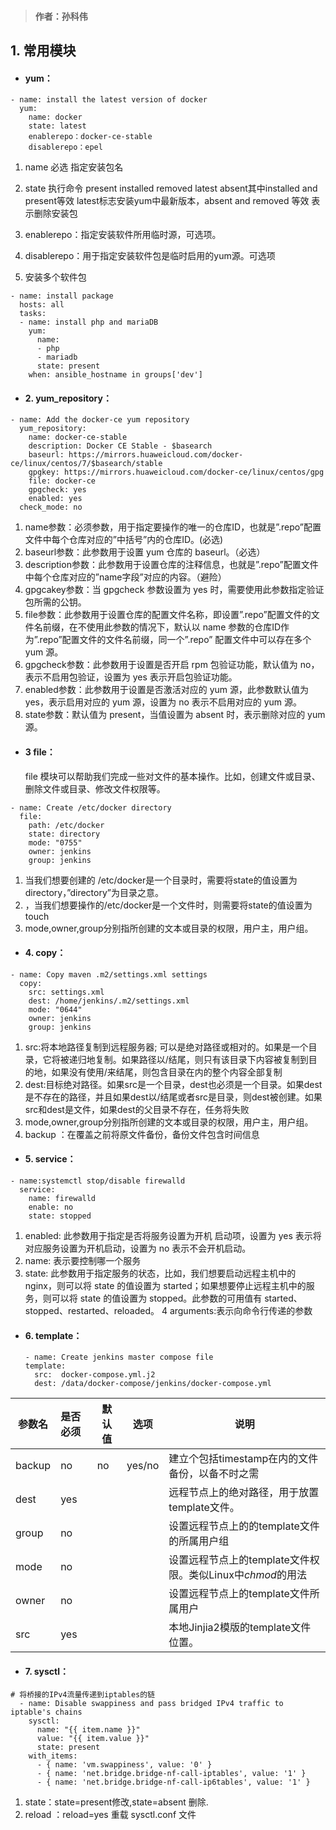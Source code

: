 > #### 作者：孙科伟
## 1. 常用模块
- #### yum：
```
- name: install the latest version of docker
  yum:
    name: docker
    state: latest
    enablerepo：docker-ce-stable
    disablerepo：epel
```

1. name 必选 指定安装包名
2. state 执行命令  present  installed removed latest absent其中installed and present等效  latest标志安装yum中最新版本，absent
and removed 等效 表示删除安装包
3. enablerepo：指定安装软件所用临时源，可选项。
4. disablerepo：用于指定安装软件包是临时启用的yum源。可选项
  
5. 安装多个软件包
```
- name: install package
  hosts: all
  tasks:
  - name: install php and mariaDB
    yum:
      name:
      - php
      - mariadb
      state: present
    when: ansible_hostname in groups['dev']  
```
- #### 2. yum_repository：
```
- name: Add the docker-ce yum repository
  yum_repository:
    name: docker-ce-stable
    description: Docker CE Stable - $basearch
    baseurl: https://mirrors.huaweicloud.com/docker-ce/linux/centos/7/$basearch/stable
    gpgkey: https://mirrors.huaweicloud.com/docker-ce/linux/centos/gpg 
    file: docker-ce
    gpgcheck: yes
    enabled: yes
  check_mode: no
  ```
1. name参数：必须参数，用于指定要操作的唯一的仓库ID，也就是”.repo”配置文件中每个仓库对应的”中括号”内的仓库ID。(必选)
2. baseurl参数：此参数用于设置 yum 仓库的 baseurl。（必选）
3. description参数：此参数用于设置仓库的注释信息，也就是”.repo”配置文件中每个仓库对应的”name字段”对应的内容。（避险）
4. gpgcakey参数：当 gpgcheck 参数设置为 yes 时，需要使用此参数指定验证包所需的公钥。
5. file参数：此参数用于设置仓库的配置文件名称，即设置”.repo”配置文件的文件名前缀，在不使用此参数的情况下，默认以 name 参数的仓库ID作为”.repo”配置文件的文件名前缀，同一个”.repo” 配置文件中可以存在多个 yum 源。
6. gpgcheck参数：此参数用于设置是否开启 rpm 包验证功能，默认值为 no，表示不启用包验证，设置为 yes 表示开启包验证功能。
7. enabled参数：此参数用于设置是否激活对应的 yum 源，此参数默认值为 yes，表示启用对应的 yum 源，设置为 no 表示不启用对应的 yum 源。
8. state参数：默认值为 present，当值设置为 absent 时，表示删除对应的 yum 源。


- #### 3 file：
  file 模块可以帮助我们完成一些对文件的基本操作。比如，创建文件或目录、删除文件或目录、修改文件权限等。

```
- name: Create /etc/docker directory 
  file:
    path: /etc/docker
    state: directory
    mode: "0755"
    owner: jenkins
    group: jenkins
```
1. 当我们想要创建的 /etc/docker是一个目录时，需要将state的值设置为directory，”directory”为目录之意。
2. ，当我们想要操作的/etc/docker是一个文件时，则需要将state的值设置为touch
3. mode,owner,group分别指所创建的文本或目录的权限，用户主，用户组。


- #### 4. copy：
```
- name: Copy maven .m2/settings.xml settings
  copy:
    src: settings.xml
    dest: /home/jenkins/.m2/settings.xml
    mode: "0644"
    owner: jenkins
    group: jenkins
  ```
1. src:将本地路径复制到远程服务器; 可以是绝对路径或相对的。如果是一个目录，它将被递归地复制。如果路径以/结尾，则只有该目录下内容被复制到目的地，如果没有使用/来结尾，则包含目录在内的整个内容全部复制
2. dest:目标绝对路径。如果src是一个目录，dest也必须是一个目录。如果dest是不存在的路径，并且如果dest以/结尾或者src是目录，则dest被创建。如果src和dest是文件，如果dest的父目录不存在，任务将失败
3. mode,owner,group分别指所创建的文本或目录的权限，用户主，用户组。
4. backup ：在覆盖之前将原文件备份，备份文件包含时间信息
   


- #### 5. service：
```
- name:systemctl stop/disable firewalld
  service:
    name: firewalld
    enable: no
    state: stopped
```
1. enabled: 此参数用于指定是否将服务设置为开机 启动项，设置为 yes 表示将对应服务设置为开机启动，设置为 no 表示不会开机启动。
2. name: 表示要控制哪一个服务
3. state: 此参数用于指定服务的状态，比如，我们想要启动远程主机中的 nginx，则可以将 state 的值设置为 started；如果想要停止远程主机中的服务，则可以将 state 的值设置为 stopped。此参数的可用值有 started、stopped、restarted、reloaded。 
4 arguments:表示向命令行传递的参数

- #### 6. template：
  ```
  - name: Create jenkins master compose file
  template:
    src:  docker-compose.yml.j2
    dest: /data/docker-compose/jenkins/docker-compose.yml

  ```
| 参数名 | 是否必须 | 默认值 | 选项   | 说明                                                       |
| ------ | :------- | ----- | ------ | ---------------------------------------------------------- |
| backup | no     | no     | yes/no | 建立个包括timestamp在内的文件备份，以备不时之需            |
| dest   | yes      |        |        | 远程节点上的绝对路径，用于放置template文件。               |
| group  | no       |        |        | 设置远程节点上的的template文件的所属用户组                 |
| mode   | no       |        |        | 设置远程节点上的template文件权限。类似Linux中*chmod*的用法 |
| owner  | no       |        |        | 设置远程节点上的template文件所属用户                       |
| src    | yes      |        |        | 本地Jinjia2模版的template文件位置。                        |

- #### 7. sysctl：
```
# 将桥接的IPv4流量传递到iptables的链
  - name: Disable swappiness and pass bridged IPv4 traffic to iptable's chains
    sysctl:
      name: "{{ item.name }}"
      value: "{{ item.value }}"
      state: present
    with_items:
      - { name: 'vm.swappiness', value: '0' }
      - { name: 'net.bridge.bridge-nf-call-iptables', value: '1' }
      - { name: 'net.bridge.bridge-nf-call-ip6tables', value: '1' }
```
1. state：state=present修改,state=absent 删除.
2. reload ：reload=yes 重载 sysctl.conf 文件